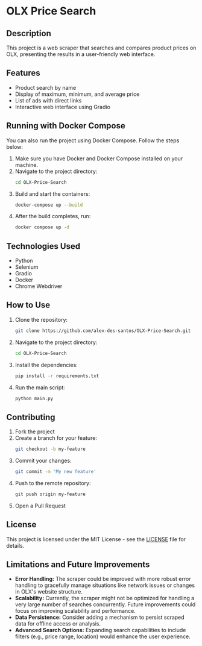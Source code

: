 # OLX Price Search

## Description
This project is a web scraper that searches and compares product prices on OLX, presenting the results in a user-friendly web interface.

## Features
- Product search by name
- Display of maximum, minimum, and average price
- List of ads with direct links
- Interactive web interface using Gradio

## Running with Docker Compose
You can also run the project using Docker Compose. Follow the steps below:

1. Make sure you have Docker and Docker Compose installed on your machine.
2. Navigate to the project directory:
    ```bash
    cd OLX-Price-Search
    ```
3. Build and start the containers:
    ```bash
    docker-compose up --build
    ```
4. After the build completes, run:
    ```bash
    docker compose up -d
    ```

## Technologies Used
- Python
- Selenium
- Gradio
- Docker
- Chrome Webdriver

## How to Use
1. Clone the repository:
    ```bash
    git clone https://github.com/alex-des-santos/OLX-Price-Search.git
    ```
2. Navigate to the project directory:
    ```bash
    cd OLX-Price-Search
    ```
3. Install the dependencies:
    ```bash
    pip install -r requirements.txt
    ```
4. Run the main script:
    ```bash
    python main.py
    ```

## Contributing
1. Fork the project
2. Create a branch for your feature:
    ```bash
    git checkout -b my-feature
    ```
3. Commit your changes:
    ```bash
    git commit -m 'My new feature'
    ```
4. Push to the remote repository:
    ```bash
    git push origin my-feature
    ```
5. Open a Pull Request

## License
This project is licensed under the MIT License - see the [LICENSE](LICENSE) file for details.

## Limitations and Future Improvements
- **Error Handling:** The scraper could be improved with more robust error handling to gracefully manage situations like network issues or changes in OLX's website structure.
- **Scalability:**  Currently, the scraper might not be optimized for handling a very large number of searches concurrently.  Future improvements could focus on improving scalability and performance.
- **Data Persistence:**  Consider adding a mechanism to persist scraped data for offline access or analysis.
- **Advanced Search Options:**  Expanding search capabilities to include filters (e.g., price range, location) would enhance the user experience.
